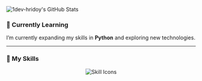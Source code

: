 <img src="https://readme-img.onrender.com/api/banner?username=1dev-hridoy&template=banner1&bg=dark&font=modern" alt="1dev-hridoy's GitHub Stats" />

### 🌱 Currently Learning  
I’m currently expanding my skills in **Python** and exploring new technologies.

---

### 🚀 My Skills  
<p align="center">
  <img src="https://skillicons.dev/icons?i=html,css,js,php,nodejs,mysql,mongodb,firebase,jquery,bootstrap,tailwind,vscode,notion" alt="Skill Icons">
</p>
